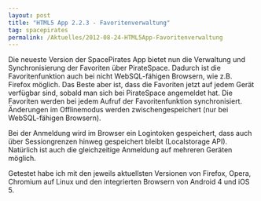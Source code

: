 ```yaml
---
layout: post
title: "HTML5 App 2.2.3 - Favoritenverwaltung"
tag: spacepirates
permalink: /Aktuelles/2012-08-24-HTML5App-Favoritenverwaltung
---
```


Die neueste Version der SpacePirates App bietet nun die Verwaltung und Synchronisierung der Favoriten über PirateSpace. Dadurch ist die Favoritenfunktion auch bei nicht WebSQL-fähigen Browsern, wie z.B. Firefox möglich. Das Beste aber ist, dass die Favoriten jetzt auf jedem Gerät verfügbar sind, sobald man sich bei PirateSpace angemeldet hat. Die Favoriten werden bei jedem Aufruf der Favoritenfunktion synchronisiert. Änderungen im Offlinemodus werden zwischengespeichert (nur bei WebSQL-fähigen Browsern).

Bei der Anmeldung wird im Browser ein Logintoken gespeichert, dass auch über Sessiongrenzen hinweg gespeichert bleibt (Localstorage API). Natürlich ist auch die gleichzeitige Anmeldung auf mehreren Geräten möglich.

Getestet habe ich mit den jeweils aktuellsten Versionen von Firefox, Opera, Chromium auf Linux und den integrierten Browsern von Android 4 und iOS 5.
